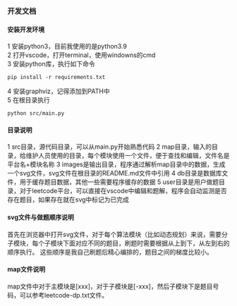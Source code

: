 ### 开发文档

#### 安装开发环境

1 安装python3，目前我使用的是python3.9  
2 打开vscode，打开terminal，使用windowns的cmd  
3 安装python库，执行如下命令  
```shell
pip install -r requirements.txt
```

4 安装graphviz，记得添加到PATH中  
5 在根目录执行  
```shell
python src/main.py
```

#### 目录说明

1 src目录，源代码目录，可以从main.py开始熟悉代码
2 map目录，输入的目录，给维护人员使用的目录，每个模块使用一个文件，便于查找和编辑，文件名是平台名+模块名称
3 images是输出目录，程序通过解析map目录中的数据，生成一个svg文件，svg文件在根目录的README.md文件中引用
4 db目录是数据库文件，用于缓存题目数据，其他一些需要程序缓存的数据
5 user目录是用户做题目录，对于leetcode平台，可以直接在vscode中编辑和题解，程序会自动监测是否存在题目，如果存在就在svg中标记为已完成

#### svg文件与做题顺序说明

首先在浏览器中打开svg文件，对于每个算法模块（比如动态规划）来说，需要分子模块，每个子模块下面对应不同的题目，刷题时需要根据从上到下，从左到右的顺序执行。
这些顺序是我自己刷题后精心编排的，题目之间的梯度比较小。

#### map文件说明

map文件中对于主模块是[xxx]，对于子模块是[-xxx]，然后子模块下是题目号码，可以参考leetcode-dp.txt文件。

